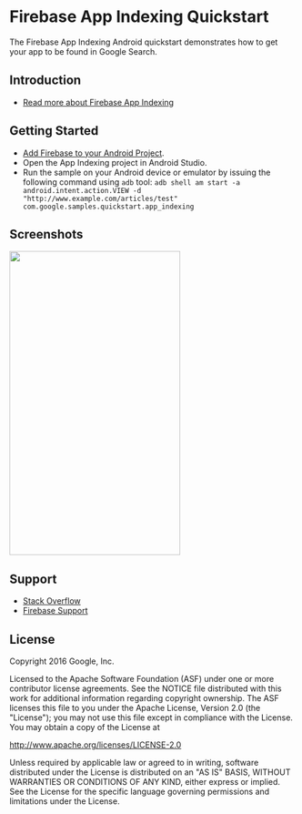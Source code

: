 Firebase App Indexing Quickstart
==============================

The Firebase App Indexing Android quickstart demonstrates how to get your app to be found in Google Search.

Introduction
------------

- [Read more about Firebase App Indexing](https://firebase.google.com/docs/app-indexing/)

Getting Started
---------------

- [Add Firebase to your Android Project](https://firebase.google.com/docs/android/setup).
- Open the App Indexing project in Android Studio.
- Run the sample on your Android device or emulator by issuing the following command using `adb` tool:
`adb shell am start -a android.intent.action.VIEW -d "http://www.example.com/articles/test" com.google.samples.quickstart.app_indexing`

Screenshots
-----------
<img src="app/src/screen.png" height="534" width="300"/>

Support
-------

- [Stack Overflow](http://stackoverflow.com/questions/tagged/android-app-indexing)
- [Firebase Support](http://firebase.google.com/support/)

License
-------

Copyright 2016 Google, Inc.

Licensed to the Apache Software Foundation (ASF) under one or more contributor
license agreements.  See the NOTICE file distributed with this work for
additional information regarding copyright ownership.  The ASF licenses this
file to you under the Apache License, Version 2.0 (the "License"); you may not
use this file except in compliance with the License.  You may obtain a copy of
the License at

  http://www.apache.org/licenses/LICENSE-2.0

Unless required by applicable law or agreed to in writing, software
distributed under the License is distributed on an "AS IS" BASIS, WITHOUT
WARRANTIES OR CONDITIONS OF ANY KIND, either express or implied.  See the
License for the specific language governing permissions and limitations under
the License.
